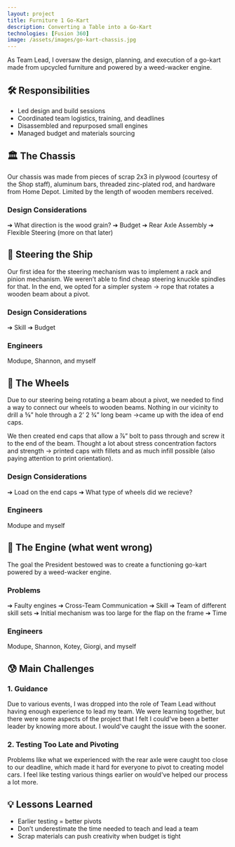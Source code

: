 ```yaml
---
layout: project
title: Furniture 1 Go-Kart
description: Converting a Table into a Go-Kart
technologies: [Fusion 360]
image: /assets/images/go-kart-chassis.jpg
---
```


As Team Lead, I oversaw the design, planning, and execution of a go-kart made from upcycled furniture and powered by a weed-wacker engine.

## 🛠️ Responsibilities
- Led design and build sessions
- Coordinated team logistics, training, and deadlines
- Disassembled and repurposed small engines
- Managed budget and materials sourcing

## 🏛️ The Chassis

Our chassis was made from pieces of scrap 2x3 in plywood (courtesy of the Shop staff), aluminum bars, threaded zinc-plated rod, and hardware from Home Depot. Limited by the length of wooden members received.

### Design Considerations
➔ What direction is the wood grain?
➔ Budget
➔ Rear Axle Assembly
➔ Flexible Steering (more on that later)

## 🧩 Steering the Ship
Our first idea for the steering mechanism was to implement a rack and pinion mechanism. We weren’t able to find cheap steering knuckle spindles for that. In the end, we opted for a simpler system → rope that rotates a wooden beam about a pivot.

### Design Considerations
➔ Skill
➔ Budget

### Engineers
Modupe, Shannon, and myself

## 🛞 The Wheels
Due to our steering being rotating a beam about a pivot, we needed to find a way to connect our wheels to wooden beams. Nothing in our vicinity to drill a 5⁄8” hole through a 2’ 2 3⁄4” long beam →came up with the idea of end caps.

We then created end caps that allow a 7⁄8” bolt to pass through and screw it to the end of the beam. Thought a lot about stress concentration factors and strength → printed caps with fillets and as much infill possible (also paying attention to print orientation).

### Design Considerations
➔ Load on the end caps
➔ What type of wheels did we recieve?

### Engineers
Modupe and myself

## 🚗 The Engine (what went wrong)
The goal the President bestowed was to create a functioning go-kart powered by a weed-wacker engine.

### Problems
➔ Faulty engines
➔ Cross-Team Communication
➔ Skill
➔ Team of different skill sets
➔ Initial mechanism was too large for the flap on the frame
➔ Time

### Engineers
Modupe, Shannon, Kotey, Giorgi, and myself

## 😰 Main Challenges

### 1. Guidance
Due to various events, I was dropped into the role of Team Lead without having enough experience to lead my team. We were learning together, but there were some aspects of the project that I felt I could've been a better leader by knowing more about. I would've caught the issue with the sooner.

### 2. Testing Too Late and Pivoting
Problems like what we experienced with the rear axle were caught too close to our deadline, which made it hard for everyone to pivot to creating model cars. I feel like testing various things earlier on would've helped our process a lot more.

## 💡 Lessons Learned
- Earlier testing = better pivots
- Don’t underestimate the time needed to teach and lead a team
- Scrap materials can push creativity when budget is tight